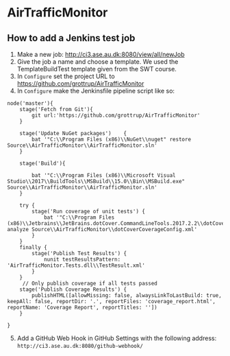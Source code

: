 # AirTrafficMonitor

## How to add a Jenkins test job

1. Make a new job: http://ci3.ase.au.dk:8080/view/all/newJob
2. Give the job a name and choose a template. We used the TemplateBuildTest template given from the SWT course.
3. In `Configure` set the project URL to https://github.com/grottrup/AirTrafficMonitor
4. In `Configure` make the Jenkinsfile pipeline script like so:

``` Jenkinsfile
node('master'){
    stage('Fetch from Git'){
        git url:'https://github.com/grottrup/AirTrafficMonitor'
    }
    
    stage('Update NuGet packages')    {
        bat '"C:\\Program Files (x86)\\NuGet\\nuget" restore Source\\AirTrafficMonitor\\AirTrafficMonitor.sln'
    }
    
    stage('Build'){
    
        bat '"C:\\Program Files (x86)\\Microsoft Visual Studio\\2017\\BuildTools\\MSBuild\\15.0\\Bin\\MSBuild.exe" Source\\AirTrafficMonitor\\AirTrafficMonitor.sln'
    }
    
    try {
        stage('Run coverage of unit tests') {
            bat '"C:\\Program Files (x86)\\Jetbrains\\JetBrains.dotCover.CommandLineTools.2017.2.2\\dotCover.exe" analyze Source\\AirTrafficMonitor\\dotCoverCoverageConfig.xml'
        }
    }
    finally {
        stage('Publish Test Results') {
            nunit testResultsPattern: 'AirTrafficMonitor.Tests.dll\\TestResult.xml'
        }
    }
     // Only publish coverage if all tests passed
    stage('Publish Coverage Results') {
        publishHTML([allowMissing: false, alwaysLinkToLastBuild: true, keepAll: false, reportDir: '.', reportFiles: 'coverage_report.html', reportName: 'Coverage Report', reportTitles: ''])
    }
    
}

```

5. Add a GitHub Web Hook in GitHub Settings with the following address: `http://ci3.ase.au.dk:8080/github-webhook/`
